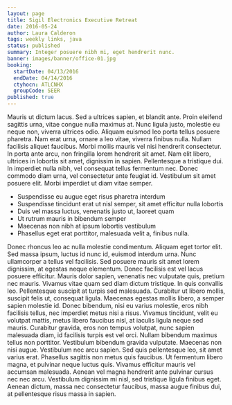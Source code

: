 ```yaml
---
layout: page
title: Sigil Electronics Executive Retreat
date: 2016-05-24
author: Laura Calderon
tags: weekly links, java
status: published
summary: Integer posuere nibh mi, eget hendrerit nunc.
banner: images/banner/office-01.jpg
booking:
  startDate: 04/13/2016
  endDate: 04/14/2016
  ctyhocn: ATLCNHX
  groupCode: SEER
published: true
---
```

Mauris ut dictum lacus. Sed a ultrices sapien, et blandit ante. Proin eleifend sagittis urna, vitae congue nulla maximus at. Nunc ligula justo, molestie eu neque non, viverra ultrices odio. Aliquam euismod leo porta tellus posuere pharetra. Nam erat urna, ornare a leo vitae, viverra finibus nulla. Nullam facilisis aliquet faucibus. Morbi mollis mauris vel nisi hendrerit consectetur. In porta ante arcu, non fringilla lorem hendrerit sit amet. Nam elit libero, ultrices in lobortis sit amet, dignissim in sapien. Pellentesque a tristique dui. In imperdiet nulla nibh, vel consequat tellus fermentum nec. Donec commodo diam urna, vel consectetur ante feugiat id. Vestibulum sit amet posuere elit. Morbi imperdiet ut diam vitae semper.

* Suspendisse eu augue eget risus pharetra interdum
* Suspendisse tincidunt erat ut nisl semper, sit amet efficitur nulla lobortis
* Duis vel massa luctus, venenatis justo ut, laoreet quam
* Ut rutrum mauris in bibendum semper
* Maecenas non nibh at ipsum lobortis vestibulum
* Phasellus eget erat porttitor, malesuada velit a, finibus nulla.

Donec rhoncus leo ac nulla molestie condimentum. Aliquam eget tortor elit. Sed massa ipsum, luctus id nunc id, euismod interdum urna. Nunc ullamcorper a tellus vel facilisis. Sed posuere mauris sit amet lorem dignissim, at egestas neque elementum. Donec facilisis est vel lacus posuere efficitur. Mauris dolor sapien, venenatis nec vulputate quis, pretium nec mauris. Vivamus vitae quam sed diam dictum tristique. In quis convallis leo. Pellentesque suscipit at turpis sed malesuada.
Curabitur ut libero mollis, suscipit felis ut, consequat ligula. Maecenas egestas mollis libero, a semper sapien molestie id. Donec bibendum, nisi eu varius molestie, eros nibh facilisis tellus, nec imperdiet metus nisi a risus. Vivamus tincidunt, velit eu volutpat mattis, metus libero faucibus nisl, at iaculis ligula neque sed mauris. Curabitur gravida, eros non tempus volutpat, nunc sapien malesuada diam, id facilisis turpis est vel orci. Nullam bibendum maximus tellus non porttitor. Vestibulum bibendum gravida vulputate. Maecenas non nisi augue. Vestibulum nec arcu sapien. Sed quis pellentesque leo, sit amet varius erat. Phasellus sagittis non metus quis faucibus. Ut fermentum libero magna, et pulvinar neque luctus quis. Vivamus efficitur mauris vel accumsan malesuada. Aenean vel magna hendrerit ante pulvinar cursus nec nec arcu. Vestibulum dignissim mi nisl, sed tristique ligula finibus eget. Aenean dictum, massa nec consectetur faucibus, massa augue finibus dui, at pellentesque risus massa in sapien.
